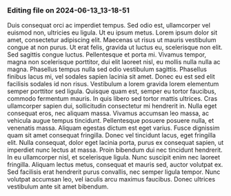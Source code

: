 

### Editing file on 2024-06-13_13-18-51

Duis consequat orci ac imperdiet tempus. Sed odio est, ullamcorper vel euismod non, ultricies eu ligula. Ut eu ipsum metus. Lorem ipsum dolor sit amet, consectetur adipiscing elit. Maecenas ut risus ut mauris vestibulum congue at non purus. Ut erat felis, gravida ut luctus eu, scelerisque non elit. Sed sagittis congue luctus. Pellentesque et porta mi. Vivamus tempor, magna non scelerisque porttitor, dui elit laoreet nisl, eu mollis nulla nulla ac magna. Phasellus tempus nulla sed odio vestibulum sagittis. Phasellus finibus lacus mi, vel sodales sapien lacinia sit amet. Donec eu est sed elit facilisis sodales id non risus.
Vestibulum a lorem gravida lorem elementum semper porttitor sed ligula. Quisque quam est, semper eu tortor faucibus, commodo fermentum mauris. In quis libero sed tortor mattis ultrices. Cras ullamcorper sapien dui, sollicitudin consectetur mi hendrerit in. Nulla eget consequat eros, nec aliquam massa. Vivamus accumsan leo massa, ac vehicula augue tempus tincidunt. Pellentesque posuere posuere nulla, et venenatis massa. Aliquam egestas dictum est eget varius. Fusce dignissim quam sit amet consequat fringilla.
Donec vel tincidunt lacus, eget fringilla elit. Nulla consequat, dolor eget lacinia porta, purus ex consequat sapien, ut imperdiet nunc lectus at massa. Proin bibendum dui nec tincidunt hendrerit. In eu ullamcorper nisl, et scelerisque ligula. Nunc suscipit enim nec laoreet fringilla. Aliquam lectus metus, consequat et mauris sed, auctor volutpat ex. Sed facilisis erat hendrerit purus convallis, nec semper ligula tempor. Nunc volutpat accumsan leo, vel iaculis arcu maximus faucibus. Donec ultrices vestibulum ante sit amet bibendum.



